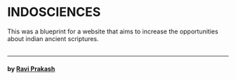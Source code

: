 # INDOSCIENCES

This was a blueprint for a website that aims to increase the opportunities about indian ancient scriptures.
<br /><br />

---

#### by [Ravi Prakash](https://raviprakashravi.cf/)
